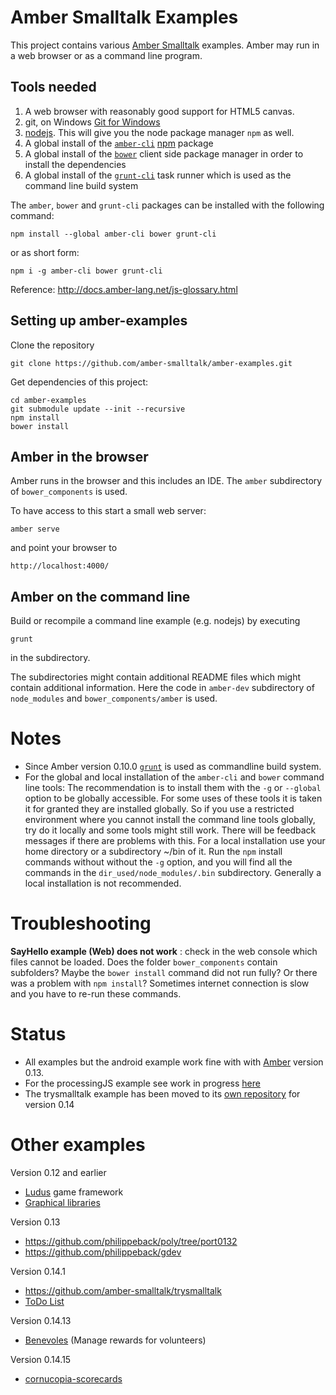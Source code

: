 Amber Smalltalk Examples
========================

This project contains various [Amber Smalltalk](http://amber-lang.net/)  examples. Amber may run in a web browser or as a command line program.


Tools needed
------------

1. A web browser with reasonably good support for HTML5 canvas.
2. git, on Windows [Git for Windows](http://msysgit.github.io/)
3. [nodejs](http://www.nodejs.org/). This will give you the node package manager `npm` as well.
4. A global install of the [`amber-cli`](http://amber-lang.net/) [npm](http://npmjs.org/) package
5. A global install of the [`bower`](http://bower.io/) client side package manager in order to install the dependencies
6. A global install of the [`grunt-cli`](http://gruntjs.com/) task runner which is used as the command line build system 

The `amber`, `bower` and `grunt-cli` packages can be installed with the following command:

    npm install --global amber-cli bower grunt-cli

or as short form:

    npm i -g amber-cli bower grunt-cli
    

Reference: http://docs.amber-lang.net/js-glossary.html


Setting up amber-examples 
-------------------------

Clone the repository 

    git clone https://github.com/amber-smalltalk/amber-examples.git

Get dependencies of this project:

    cd amber-examples 
    git submodule update --init --recursive
    npm install
    bower install


Amber in the browser  
--------------------

Amber runs in the browser and this includes an IDE. The ``amber`` subdirectory of ``bower_components`` is used.

To have access to this start a small web server:

`amber serve`

and point your browser to

`http://localhost:4000/`


Amber on the command line 
-------------------------


Build or recompile a command line example  (e.g. nodejs) by executing 

`grunt`

in the subdirectory.

The subdirectories might contain additional README files which might contain additional information. Here the code in ``amber-dev`` subdirectory of ``node_modules`` and ``bower_components/amber`` is used.


Notes
=====

- Since Amber version 0.10.0 [`grunt`](http://gruntjs.com/) is used as commandline build system.
- For the global and local installation of the `amber-cli` and `bower` command line tools: The recommendation is to install them with the `-g` or `--global` option to be globally accessible. For some uses of these tools it is  taken it for granted they are installed globally.  So if you use a restricted environment where you  cannot install the command line tools globally, try do it locally and some tools might still work. There will be feedback messages if there are problems with this. For a local installation use your home directory or a subdirectory ~/bin of it. Run the  `npm` install commands without without the `-g` option, and you will find all the commands in the `dir_used/node_modules/.bin` subdirectory. Generally a local installation is not recommended.


Troubleshooting
===============

**SayHello example (Web) does not work**
:    check in the web console which files cannot be loaded. Does the folder ``bower_components`` contain subfolders?
     Maybe the ``bower install`` command did not run fully? Or there was a problem with ``npm install``?
     Sometimes internet connection is slow and you have to re-run these commands.
     

Status
======

- All examples but the android example work fine with with [Amber](https://github.com/amber-smalltalk) version 0.13.
- For the processingJS example see work in progress [here](https://github.com/HeSe/amber-processingJs)
- The trysmalltalk example has been moved to its [own repository](https://github.com/amber-smalltalk/trysmalltalk) for version 0.14


Other examples
==============

Version 0.12 and earlier

- [Ludus](https://github.com/bromagosa/Ludus) game framework
- [Graphical libraries](https://github.com/hhzl/Amber-Graphical-Libraries-Demo)

Version 0.13

- https://github.com/philippeback/poly/tree/port0132
- https://github.com/philippeback/gdev

Version 0.14.1

- https://github.com/amber-smalltalk/trysmalltalk
- [ToDo List](https://github.com/hhzl/Amber-ToDo-List)


Version 0.14.13
- [Benevoles](https://github.com/vicnet/benevoles) (Manage rewards for volunteers)


Version 0.14.15
- [cornucopia-scorecards](https://github.com/seandenigris/cornucopia-scorecards)
